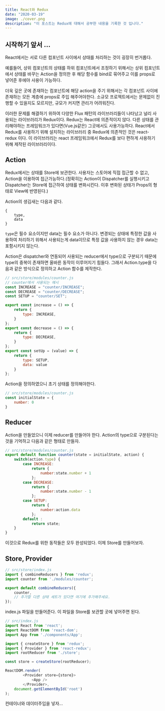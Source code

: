```yaml
---
title: React와 Redux
date: "2020-03-19"
image: ./cover.png
description: "이 포스트는 Redux에 대해서 공부한 내용을 기록한 것 입니다."
---
```

## 시작하기 앞서 ...

React에서는 서로 다른 컴포넌트 사이에서 상태를 처리하는 것이 굉장히 번거롭다.

예를들어, 상위 컴포넌트의 상태를 하위 컴포넌트에서 조정하기 위해서는 상위 컴포넌트에서 상태를 바꾸는 Action을 정의한 후 해당 함수를 bind로 묶어주고 이를 props로 넣어준 후에야 사용이 가능하다.

더욱 깊은 곳에 존재하는 컴포넌트에 해당 action을 주기 위해서는 각 컴포넌트 사이에 존재하는 모든 계층에 props로 주입 해주어야한다. 소규모 프로젝트에서는 문제없이 진행할 수 있을지도 모르지만, 규모가 커지면 관리가 어려워진다.

이러한 문제를 해결하기 위하여 다양한 Flux 패턴의 라이브러리들이 나타났고 널리 사용되는 라이브러리가 Redux이다. Redux는 React에 의존적이지 않다. 다른 상태를 관리해야하는 프레임워크가 있다면(Vue.js같은) 그곳에서도 사용가능하다. React에서 Redux를 사용하기 위해 설치하는 라이브러리 중 Redux에 의존적인 것은 react-redux 이다. 이 라이브러리는 react 프레임워크에서 Redux를 보다 편하게 사용하기 위해 제작된 라이브러리이다.

## Action

Redux에서는 상태를 Store에 보관한다. 사용자는 스토어에 직접 접근할 수 없고, Action을 이용하여 접근가능하다.(정확히는 Action이 Dispatcher를 실행시키고 Dispatcher는 Store에 접근하여 상태를 변화시킨다. 이후 변화된 상태가 Props의 형태로 View에 반영된다.)

Action의 생김새는 다음과 같다.
```
{
    type,
    data
}
```
`type`은 필수 요소이지만 data는 필수 요소가 아니다. 변경되는 상태에 특정한 값을 사용하여 처리하기 위해서 사용되는게 data이므로 특정 값을 사용하지 않는 경우 data는 포함시키지 않는다.

Action은 dispatcher와 연동되어 사용되는 reducer에서 type으로 구분되기 때문에 type의 중복이 존재하면 올바른 동작이 이루어지기 힘들다. 그래서 Action.type을 다음과 같은 방식으로 정의하고 Action 함수를 제작한다.

```javascript
// src/store/modules/counter.js
// counter에서 사용되는 예시
const INCREASE = "counter/INCREASE";
const DECREASE = "counter/DECREASE";
const SETUP = "counter/SET";

export const increase = () => {
    return {
        type: INCREASE,
    }
};
export const decrease = () => {
    return {
        type: DECREASE,
    }
};
export const setUp = (value) => {
    return {
        type: SETUP,
        data: value
    }
};

```
Action을 정의하였으니 초기 상태를 정의해야한다.
```javascript
// src/store/modules/counter.js
const initialState = {
    number: 0
}
```

## Reducer

Action을 만들었으니 이제 reducer를 만들어야 한다. Action의 type으로 구분된다는 것을 기억하고 다음과 같은 형태로 만들자.
```javascript
// src/store/modules/counter.js
export default function counter(state = initialState, action) {
    switch(action.type) {
        case INCREASE:
            return {
                number:state.number + 1
            };
        case DECREASE:
            return {
                number:state.number - 1
            };
        case SETUP:
            return {
                number:action.data
            };
        default :
            return state;
    }
}
```
이것으로 Redux를 위한 동작들은 모두 완성되었다. 이제 Store를 만들어보자.

## Store, Provider
```javascript
// src/store/index.js
import { combineReducers } from 'redux';
import counter from './modules/counter';

export default combineReducers({
    counter,
    // 추가할 다른 상태 세트가 있다면 여기에 추가해주세요.
});
```
index.js 파일을 만들어준다. 이 파일을 Store를 보관할 곳에 넣어주면 된다.

```javascript
// src/index.js
import React from 'react';
import ReactDOM from 'react-dom';
import App from './components/App';

import { createStore } from 'redux';
import { Provider } from 'react-redux';
import rootReducer from './store';

const store = createStore(rootReducer);

ReactDOM.render(
        <Provider store={store}>
            <App />
        </Provider>,
    document.getElementById('root')
);
```

컨테이너와 데이터주입을 넣자...